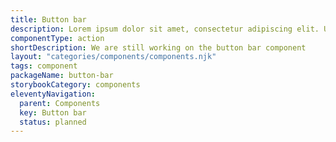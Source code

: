 ```yaml
---
title: Button bar
description: Lorem ipsum dolor sit amet, consectetur adipiscing elit. Ut et massa mi. Aliquam in hendrerit urna.
componentType: action
shortDescription: We are still working on the button bar component
layout: "categories/components/components.njk"
tags: component
packageName: button-bar
storybookCategory: components
eleventyNavigation:
  parent: Components
  key: Button bar
  status: planned
---
```

